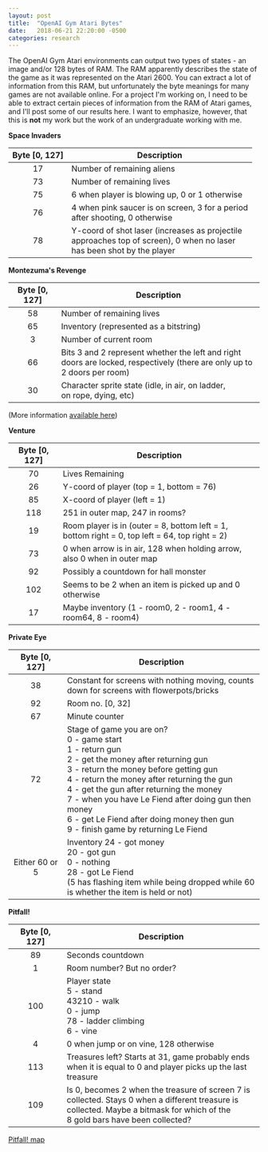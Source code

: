 ```yaml
---
layout: post
title:  "OpenAI Gym Atari Bytes"
date:   2018-06-21 22:20:00 -0500
categories: research
---
```


The OpenAI Gym Atari environments can output two types of states - an image and/or 128 bytes of RAM. The RAM apparently describes the state of the game as it was represented on the Atari 2600. You can extract a lot of information from this RAM, but unfortunately the byte meanings for many games are not available online. For a project I'm working on, I need to be able to extract certain pieces of information from the RAM of Atari games, and I'll post some of our results here. I want to emphasize, however, that this is **not** my work but the work of an undergraduate working with me. 



**Space Invaders**

| Byte [0, 127] | Description |
|:-------:|--------|
| 17 | Number of remaining aliens |
| 73 | Number of remaining lives |
| 75 | 6 when player is blowing up, 0 or 1 otherwise |
| 76 | 4 when pink saucer is on screen, 3 for a period <br> after shooting, 0 otherwise |
| 78 | Y-coord of shot laser (increases as projectile <br> approaches top of screen), 0 when no laser <br> has been shot by the player |


**Montezuma's Revenge**

| Byte [0, 127] | Description |
|:-------:|--------|
| 58 | Number of remaining lives |
| 65 | Inventory (represented as a bitstring) |
|  3 | Number of current room |
| 66 | Bits 3 and 2 represent whether the left and right <br> doors are locked, respectively (there are only up to 2 doors per room) |
| 30 | Character sprite state (idle, in air, on ladder, <br> on rope, dying, etc) |


(More information [available here](https://repositori.upf.edu/bitstream/handle/10230/30867/Garriga_2016.pdf?sequence=1&isAllowed=y))

**Venture**

| Byte [0, 127] | Description |
|:-------:|--------|
| 70 | Lives Remaining |
| 26 | Y-coord of player (top = 1, bottom = 76) |
| 85 | X-coord of player (left = 1) |
| 118 | 251 in outer map, 247 in rooms? |
| 19 | Room player is in (outer = 8, bottom left = 1, <br> bottom right = 0, top left = 64, top right = 2) |
| 73 | 0 when arrow is in air, 128 when holding arrow, <br> also 0 when in outer map |
| 92 | Possibly a countdown for hall monster |
| 102 | Seems to be 2 when an item is picked up and 0 otherwise |
| 17 | Maybe inventory (1 - room0, 2 - room1, 4 - room64, 8 - room4)

**Private Eye**

| Byte [0, 127] | Description |
|:-------:|--------|
| 38 | Constant for screens with nothing moving, counts <br> down for screens with flowerpots/bricks |
| 92 | Room no. [0, 32] |
| 67 | Minute counter |
| 72 | Stage of game you are on? <br> 0 - game start <br> 1 - return gun <br> 2 - get the money after returning gun <br> 3 - return the money before getting gun <br> 4 - return the money after returning the gun <br> 4 - get the gun after returning the money <br> 7 - when you have Le Fiend after doing gun then money <br> 6 - get Le Fiend after doing money then gun <br> 9 - finish game by returning Le Fiend |
| Either 60 or 5 | Inventory 24 - got money <br> 20 - got gun <br> 0 - nothing <br> 28 - got Le Fiend <br> (5 has flashing item while being dropped while 60 <br> is whether the item is held or not) |

**Pitfall!**

| Byte [0, 127] | Description |
|:-------:|--------|
| 89 | Seconds countdown |
|  1 | Room number? But no order? |
| 100| Player state <br> 5 - stand <br> 43210 - walk <br> 0 - jump <br> 78 - ladder climbing <br> 6 - vine |
|  4 | 0 when jump or on vine, 128 otherwise |
| 113| Treasures left? Starts at 31, game probably ends <br> when it is equal to 0 and player picks up the last treasure |
| 109| Is 0, becomes 2 when the treasure of screen 7 is <br> collected. Stays 0 when a different treasure is <br> collected. Maybe a bitmask for which of the <br> 8 gold bars have been collected? |


[Pitfall! map](http://pitfallharry.tripod.com/MapRoom/PitfallMap.html 
)